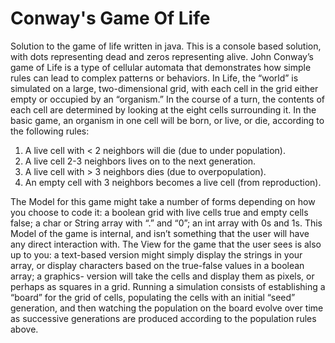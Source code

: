 # Conway's Game Of Life
Solution to the game of life written in java. This is a console based solution, with dots representing dead and zeros representing alive.
John Conway’s game of Life is a type of cellular automata that demonstrates how simple rules can lead to complex patterns or behaviors.
In Life, the “world” is simulated on a large, two-dimensional grid, with each cell in the grid either empty or occupied by an “organism.” In the course of a turn, the contents of each cell are determined by looking at the eight cells surrounding it. In the basic game, an organism in one cell will be born, or live, or die, according to the following rules:

1. A live cell with < 2 neighbors will die (due to under population).
2. A live cell 2-3 neighbors lives on to the next generation.
3. A live cell with > 3 neighbors dies (due to overpopulation).
4. An empty cell with 3 neighbors becomes a live cell (from reproduction).

The Model for this game might take a number of forms depending on how you choose to code it: a boolean grid with live cells true and empty cells false; a char or String array with “.” and “0”; an int array with 0s and 1s. This Model of the game is internal, and isn’t something that the user will have any direct interaction with.
The View for the game that the user sees is also up to you: a text-based version might simply display the strings in your array, or display characters based on the true-false values in a boolean array; a graphics- version will take the cells and display them as pixels, or perhaps as squares in a grid.
Running a simulation consists of establishing a “board” for the grid of cells, populating the cells with an initial “seed” generation, and then watching the population on the board evolve over time as successive generations are produced according to the population rules above.

